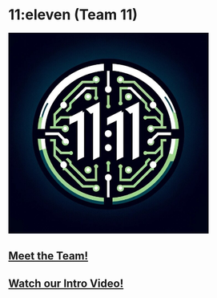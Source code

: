 # 11:eleven (Team 11)

<img src="./admin/branding/teamlogo.png" alt="Team Logo" width="400" >

## [Meet the Team!](./admin/team.md)

## [Watch our Intro Video!](./admin/videos/teamintro.mp4)
